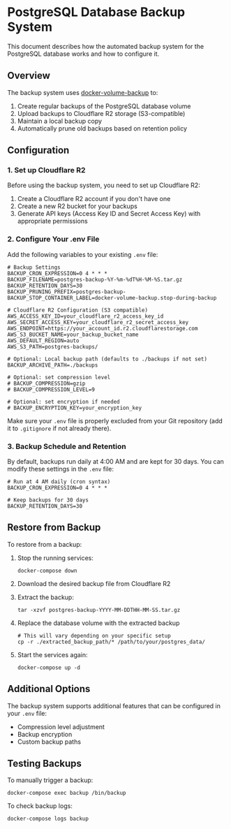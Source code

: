 # PostgreSQL Database Backup System

This document describes how the automated backup system for the PostgreSQL database works and how to configure it.

## Overview

The backup system uses [docker-volume-backup](https://github.com/offen/docker-volume-backup) to:

1. Create regular backups of the PostgreSQL database volume
2. Upload backups to Cloudflare R2 storage (S3-compatible)
3. Maintain a local backup copy
4. Automatically prune old backups based on retention policy

## Configuration

### 1. Set up Cloudflare R2

Before using the backup system, you need to set up Cloudflare R2:

1. Create a Cloudflare R2 account if you don't have one
2. Create a new R2 bucket for your backups
3. Generate API keys (Access Key ID and Secret Access Key) with appropriate permissions

### 2. Configure Your .env File

Add the following variables to your existing `.env` file:

```
# Backup Settings
BACKUP_CRON_EXPRESSION=0 4 * * *
BACKUP_FILENAME=postgres-backup-%Y-%m-%dT%H-%M-%S.tar.gz
BACKUP_RETENTION_DAYS=30
BACKUP_PRUNING_PREFIX=postgres-backup-
BACKUP_STOP_CONTAINER_LABEL=docker-volume-backup.stop-during-backup

# Cloudflare R2 Configuration (S3 compatible)
AWS_ACCESS_KEY_ID=your_cloudflare_r2_access_key_id
AWS_SECRET_ACCESS_KEY=your_cloudflare_r2_secret_access_key
AWS_ENDPOINT=https://your_account_id.r2.cloudflarestorage.com
AWS_S3_BUCKET_NAME=your_backup_bucket_name
AWS_DEFAULT_REGION=auto
AWS_S3_PATH=postgres-backups/

# Optional: Local backup path (defaults to ./backups if not set)
BACKUP_ARCHIVE_PATH=./backups

# Optional: set compression level
# BACKUP_COMPRESSION=gzip
# BACKUP_COMPRESSION_LEVEL=9

# Optional: set encryption if needed
# BACKUP_ENCRYPTION_KEY=your_encryption_key
```

Make sure your `.env` file is properly excluded from your Git repository (add it to `.gitignore` if not already there).

### 3. Backup Schedule and Retention

By default, backups run daily at 4:00 AM and are kept for 30 days. You can modify these settings in the `.env` file:

```
# Run at 4 AM daily (cron syntax)
BACKUP_CRON_EXPRESSION=0 4 * * *

# Keep backups for 30 days
BACKUP_RETENTION_DAYS=30
```

## Restore from Backup

To restore from a backup:

1. Stop the running services:
   ```
   docker-compose down
   ```

2. Download the desired backup file from Cloudflare R2

3. Extract the backup:
   ```
   tar -xzvf postgres-backup-YYYY-MM-DDTHH-MM-SS.tar.gz
   ```

4. Replace the database volume with the extracted backup
   ```
   # This will vary depending on your specific setup
   cp -r ./extracted_backup_path/* /path/to/your/postgres_data/
   ```

5. Start the services again:
   ```
   docker-compose up -d
   ```

## Additional Options

The backup system supports additional features that can be configured in your `.env` file:

- Compression level adjustment
- Backup encryption
- Custom backup paths

## Testing Backups

To manually trigger a backup:

```
docker-compose exec backup /bin/backup
```

To check backup logs:

```
docker-compose logs backup
``` 